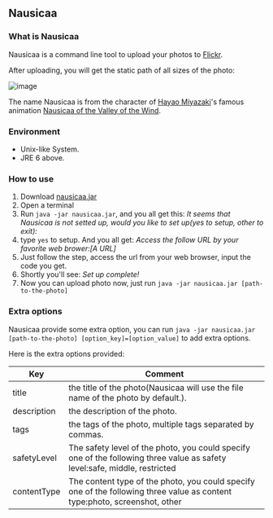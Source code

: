 ## Nausicaa

### What is Nausicaa

Nausicaa is a command line tool to upload your photos to [Flickr](http://flickr.com/).

After uploading, you will get the static path of all sizes of the photo:

![image](http://farm8.staticflickr.com/7190/6847181395_efcfcd49ce_b.jpg)

The name Nausicaa is from the character of [Hayao Miyazaki](http://en.wikipedia.org/wiki/Hayao_Miyazaki)'s famous animation [Nausicaa of the Valley of the Wind](http://en.wikipedia.org/wiki/Nausica%C3%A4_of_the_Valley_of_the_Wind_%28film%29).

### Environment

* Unix-like System.
* JRE 6 above.

### How to use

1. Download [nausicaa.jar](https://github.com/downloads/khotyn/Nausicaa/nausicaa.jar)
2. Open a terminal
3. Run `java -jar nausicaa.jar`, and you all get this: *It seems that Nausicaa is not setted up, would you like to set up(yes to setup, other to exit):*
4. type `yes` to setup. And you all get: *Access the follow URL by your favorite web brower:[A URL]*
5. Just follow the step, access the url from your web browser, input the code you get.
6. Shortly you'll see: *Set up complete!*
7. Now you can upload photo now, just run `java -jar nausicaa.jar [path-to-the-photo]`

### Extra options

Nausicaa provide some extra option, you can run `java -jar nausicaa.jar [path-to-the-photo] [option_key]=[option_value]` to add extra options.

Here is the extra options provided:

**Key**   | **Comment**
----- | -------
title | the title of the photo(Nausicaa will use the file name of the photo by default.).
description | the description of the photo.
tags  | the tags of the photo, multiple tags separated by commas.
safetyLevel | The safety level of the photo, you could specify one of the following three value as safety level:safe, middle, restricted
contentType | The content type of the photo, you could specify one of the following three value as content type:photo, screenshot, other
